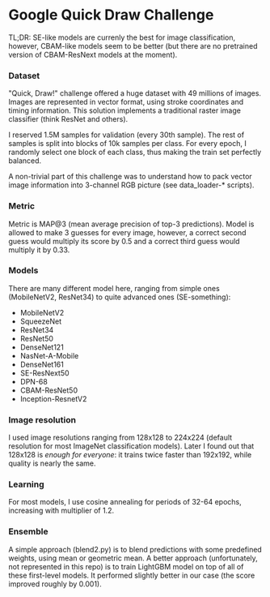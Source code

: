 # Google Quick Draw Challenge
TL;DR: SE-like models are currenly the best for image classification, however, CBAM-like models seem to be better (but there are no pretrained version of CBAM-ResNext models at the moment).

### Dataset
"Quick, Draw!" challenge offered a huge dataset with 49 millions of images. Images are represented in vector format, using stroke coordinates and timing information. This solution implements a traditional raster image classifier (think ResNet and others).

I reserved 1.5M samples for validation (every 30th sample). The rest of samples is split into blocks of 10k samples per class. For every epoch, I randomly select one block of each class, thus making the train set perfectly balanced.

A non-trivial part of this challenge was to understand how to pack vector image information into 3-channel RGB picture (see data_loader-* scripts).

### Metric
Metric is MAP@3 (mean average precision of top-3 predictions). Model is allowed to make 3 guesses for every image, however, a correct second guess would multiply its score by 0.5 and a correct third guess would multiply it by 0.33.

### Models
There are many different model here, ranging from simple ones (MobileNetV2, ResNet34) to quite advanced ones (SE-something):
* MobileNetV2
* SqueezeNet
* ResNet34
* ResNet50
* DenseNet121
* NasNet-A-Mobile
* DenseNet161
* SE-ResNext50
* DPN-68
* CBAM-ResNet50
* Inception-ResnetV2

### Image resolution
I used image resolutions ranging from 128x128 to 224x224 (default resolution for most ImageNet classification models). Later I found out that 128x128 is _enough for everyone_: it trains twice faster than 192x192, while quality is nearly the same.

### Learning
For most models, I use cosine annealing for periods of 32-64 epochs, increasing with multiplier of 1.2.

### Ensemble
A simple approach (blend2.py) is to blend predictions with some predefined weights, using mean or geometric mean. A better approach (unfortunately, not represented in this repo) is to train LightGBM model on top of all of these first-level models. It performed slightly better in our case (the score improved roughly by 0.001).
